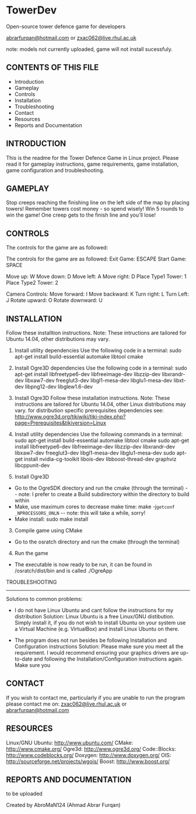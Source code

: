 # TowerDev
Open-source tower defence game for developers

abrarfurqan@hotmail.com
or
zxac062@live.rhul.ac.uk

note: models not currently uploaded, game will not install sucessfuly.

CONTENTS OF THIS FILE
---------------------
   
 * Introduction
 * Gameplay
 * Controls
 * Installation
 * Troubleshooting
 * Contact
 * Resources
 * Reports and Documentation


INTRODUCTION
---------------------

This is the readme for the Tower Defence Game in Linux project.
Please read it for gameplay instructions, game requirements, game installation, game configuration and troubleshooting.

GAMEPLAY
---------------------

Stop creeps reaching the finishing line on the left side of the map by placing towers! Remember towers cost money - so spend wisely!
Win 5 rounds to win the game! One creep gets to the finish line and you'll lose!
	

CONTROLS
---------------------

The controls for the game are as followed:

The controls for the game are as followed:
Exit Game: 		ESCAPE
Start Game: 		SPACE

Move up: 		W
Move down: 		D
Move left: 		A
Move right:		D
Place Type1 Tower: 	1
Place Type2 Tower:	2

Camera Controls:
Move forward:		I
Move backward:	K
Turn right:		L
Turn Left:		J
Rotate upward:		O
Rotate downward:	U


INSTALLATION
---------------------

Follow these installtion instructions.
Note: These intructions are tailored for Ubuntu 14.04,
	other distributions may vary.

1. Install utility dependencies
Use the following code in a terminal:
sudo apt-get install build-essential automake libtool cmake

2. Install Ogre3D dependencies
Use the following code in a terminal:
sudo apt-get install libfreetype6-dev libfreeimage-dev libzzip-dev libxrandr-dev libxaw7-dev 
	freeglut3-dev libgl1-mesa-dev libglu1-mesa-dev libxt-dev libpng12-dev 
	libglew1.6-dev

3. Install Ogre3D 
Follow these installation instructions.
Note: These instructions are tailored for Ubuntu 14.04, other Linux distributions may vary.
for distribution specific prerequisites dependencies see:
http://www.ogre3d.org/tikiwiki/tiki-index.php?page=Prerequisites&tikiversion=Linux

1. Install utility dependencies
Use the following commands in a terminal:
sudo apt-get install build-essential automake libtool cmake
sudo apt-get install libfreetype6-dev libfreeimage-dev libzzip-dev libxrandr-dev libxaw7-dev freeglut3-dev libgl1-mesa-dev libglu1-mesa-dev
sudo apt-get install nvidia-cg-toolkit libois-dev libboost-thread-dev graphviz libcppunit-dev

2. Install Ogre3D 
 * Go to the OgreSDK directory and run the cmake (through the terminal)
	-- note: I prefer to create a Build subdirectory within the directory to build within
 * Make, use maximum cores to decrease make time:
	make -j`getconf _NPROCESSORS_ONLN`
	-- note: this will take a while, sorry!
 * Make install:
	sudo make install

3. Compile game using CMake
 * Go to the osratch directory and run the cmake (through the terminal)

4. Run the game
 * The executable is now ready to be run, it can be found in /osratch/dist/bin and is called ./OgreApp



TROUBLESHOOTING

---------------------
Solutions to common problems:

 * I do not have Linux Ubuntu and cant follow the instructions for my distribution
Solution: Linux Ubuntu is a free Linux/GNU distibution. Simply install it,
		if you do not wish to install Ubuntu on your system use a Virtual Machine
 		(e.g. VirtualBox) and install Linux Ubuntu on there.

 * The program does not run besides be following Installation and Configuration instructions
Solution: Please make sure you meet all the requirement. I would recommend ensuring your graphics drivers
		are up-to-date and following the Installation/Configuration instructions again. Make sure you


CONTACT
---------------------

If you wish to contact me, particularly if you are unable to run the program please contact me on:
zxac062@live.rhul.ac.uk or abrarfurqan@hotmail.com

RESOURCES
---------------------

Linux/GNU Ubuntu: http://www.ubuntu.com/
CMake: http://www.cmake.org/
Ogre3d: http://www.ogre3d.org/
Code::Blocks: http://www.codeblocks.org/
Doxygen: http://www.doxygen.org/
OIS: http://sourceforge.net/projects/wgois/
Boost: http://www.boost.org/

REPORTS AND DOCUMENTATION
----------------------

to be uploaded


Created by AbroMaN124
(Ahmad Abrar Furqan)
